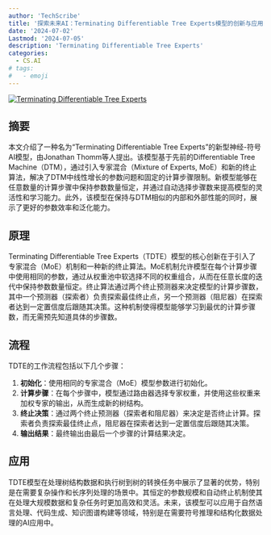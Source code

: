 ```yaml
---
author: 'TechScribe'
title: '探索未来AI：Terminating Differentiable Tree Experts模型的创新与应用'
date: '2024-07-02'
Lastmod: '2024-07-05'
description: 'Terminating Differentiable Tree Experts'
categories:
  - CS.AI
# tags:
#   - emoji
---
```


[![Terminating Differentiable Tree Experts](https://arxiv-research-1301205113.cos.ap-guangzhou.myqcloud.com/images/2407.02060v1.pdf_0.jpg)](https://arxiv.org/abs/2407.02060v1)

## 摘要

本文介绍了一种名为“Terminating Differentiable Tree Experts”的新型神经-符号AI模型，由Jonathan Thomm等人提出。该模型基于先前的Differentiable Tree Machine（DTM），通过引入专家混合（Mixture of Experts, MoE）和新的终止算法，解决了DTM中线性增长的参数问题和固定的计算步骤限制。新模型能够在任意数量的计算步骤中保持参数数量恒定，并通过自动选择步骤数来提高模型的灵活性和学习能力。此外，该模型在保持与DTM相似的内部和外部性能的同时，展示了更好的参数效率和泛化能力。<!--more-->

## 原理

Terminating Differentiable Tree Experts（TDTE）模型的核心创新在于引入了专家混合（MoE）机制和一种新的终止算法。MoE机制允许模型在每个计算步骤中使用相同的参数，通过从权重池中软选择不同的权重组合，从而在任意长度的迭代中保持参数数量恒定。终止算法通过两个终止预测器来决定模型的计算步骤数，其中一个预测器（探索者）负责探索最佳终止点，另一个预测器（阻尼器）在探索者达到一定置信度后跟随其决策。这种机制使得模型能够学习到最优的计算步骤数，而无需预先知道具体的步骤数。

## 流程

TDTE的工作流程包括以下几个步骤：
1. **初始化**：使用相同的专家混合（MoE）模型参数进行初始化。
2. **计算步骤**：在每个步骤中，模型通过路由器选择专家权重，并使用这些权重来加权专家的输出，从而生成新的树结构。
3. **终止决策**：通过两个终止预测器（探索者和阻尼器）来决定是否终止计算。探索者负责探索最佳终止点，阻尼器在探索者达到一定置信度后跟随其决策。
4. **输出结果**：最终输出由最后一个步骤的计算结果决定。

## 应用

TDTE模型在处理树结构数据和执行树到树的转换任务中展示了显著的优势，特别是在需要复杂操作和长序列处理的场景中。其恒定的参数规模和自动终止机制使其在处理大规模数据和复杂任务时更加高效和灵活。未来，该模型可以应用于自然语言处理、代码生成、知识图谱构建等领域，特别是在需要符号推理和结构化数据处理的AI应用中。